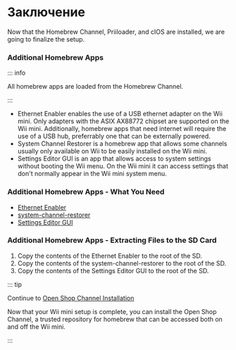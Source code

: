# Заключение

Now that the Homebrew Channel, Priiloader, and cIOS are installed, we are going to finalize the setup.

### Additional Homebrew Apps

::: info

All homebrew apps are loaded from the Homebrew Channel.

:::

- Ethernet Enabler enables the use of a USB ethernet adapter on the Wii mini. Only adapters with the ASIX AX88772 chipset are supported on the Wii mini. Additionally, homebrew apps that need internet will require the use of a USB hub, preferrably one that can be externally powered.
- System Channel Restorer is a homebrew app that allows some channels usually only available on Wii to be easily installed on the Wii mini.
- Settings Editor GUI is an app that allows access to system settings without booting the Wii menu. On the Wii mini it can access settings that don't normally appear in the Wii mini system menu.

### Additional Homebrew Apps - What You Need

- [Ethernet Enabler](https://oscwii.org/library/app/Wii_Mini_Ethernet_Enable)
- [system-channel-restorer](https://oscwii.org/library/app/system-channel-restorer)
- [Settings Editor GUI](https://oscwii.org/library/app/Settings-Editor-GUI)

### Additional Homebrew Apps - Extracting Files to the SD Card

1. Copy the contents of the Ethernet Enabler to the root of the SD.
2. Copy the contents of the system-channel-restorer to the root of the SD.
3. Copy the contents of the Settings Editor GUI to the root of the SD.

::: tip

Continue to [Open Shop Channel Installation](osc)

Now that your Wii mini setup is complete, you can install the Open Shop Channel, a trusted repository for homebrew that can be accessed both on and off the Wii mini.

:::
